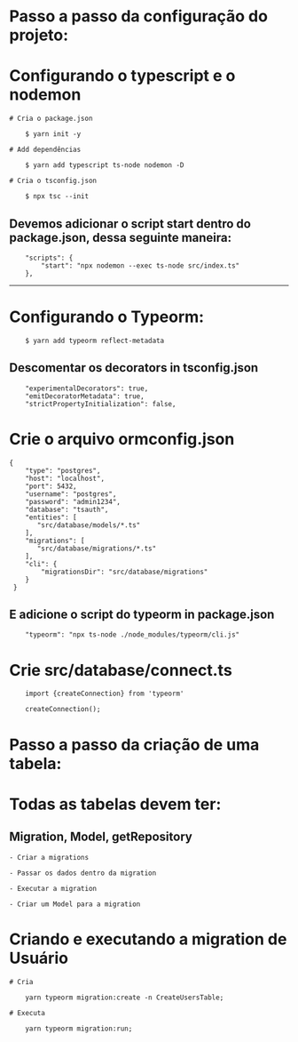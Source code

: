 # Passo a passo da configuração do projeto:

# Configurando o typescript e o nodemon
```
# Cria o package.json

    $ yarn init -y

# Add dependências

    $ yarn add typescript ts-node nodemon -D

# Cria o tsconfig.json

    $ npx tsc --init
```

## Devemos adicionar o script start dentro do package.json, dessa seguinte maneira:

```
    "scripts": {
        "start": "npx nodemon --exec ts-node src/index.ts"
    },
```
---



# Configurando o Typeorm:

```
    $ yarn add typeorm reflect-metadata
```

## Descomentar os decorators in tsconfig.json

```
    "experimentalDecorators": true,
    "emitDecoratorMetadata": true,
    "strictPropertyInitialization": false,
```

# Crie o arquivo ormconfig.json

```
{
    "type": "postgres",
    "host": "localhost",
    "port": 5432,
    "username": "postgres",
    "password": "admin1234",
    "database": "tsauth",
    "entities": [
       "src/database/models/*.ts"
    ],
    "migrations": [
       "src/database/migrations/*.ts"
    ],
    "cli": {
        "migrationsDir": "src/database/migrations"
    }
 }
```

## E adicione o script do typeorm in package.json

```
    "typeorm": "npx ts-node ./node_modules/typeorm/cli.js"
```

# Crie src/database/connect.ts

```
    import {createConnection} from 'typeorm'

    createConnection();
```

# Passo a passo da criação de uma tabela:
# Todas as tabelas devem ter:
 ## Migration, Model, getRepository
    - Criar a migrations

    - Passar os dados dentro da migration

    - Executar a migration

    - Criar um Model para a migration

# Criando e executando a migration de Usuário

```
# Cria

    yarn typeorm migration:create -n CreateUsersTable;

# Executa

    yarn typeorm migration:run;
```